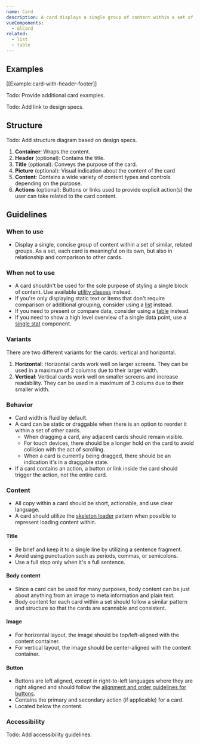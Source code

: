 ```yaml
---
name: Card
description: A card displays a single group of content within a set of similar groups.
vueComponents:
  - GlCard
related:
  - list
  - table
---
```


## Examples

[[Example:card-with-header-footer]]

Todo: Provide additional card examples.

Todo: Add link to design specs.

## Structure

Todo: Add structure diagram based on design specs.

1. **Container**: Wraps the content.
1. **Header** (optional): Contains the title.
1. **Title** (optional): Conveys the purpose of the card.
1. **Picture** (optional): Visual indication about the content of the card
1. **Content**: Contains a wide variety of content types and controls depending on the purpose.
1. **Actions** (optional): Buttons or links used to provide explicit action(s) the user can take related to the card content.

## Guidelines

### When to use

- Display a single, concise group of content within a set of similar, related groups. As a set, each card is meaningful on its own, but also in relationship and comparison to other cards.

### When not to use

- A card shouldn't be used for the sole purpose of styling a single block of content. Use available [utility classes](https://unpkg.com/browse/@gitlab/ui/src/scss/utilities.scss) instead.
- If you're only displaying static text or items that don't require comparison or additional grouping, consider using a [list](/components/list) instead.
- If you need to present or compare data, consider using a [table](/components/table) instead.
- If you need to show a high level overview of a single data point, use a [single stat](/data-visualization/single-stat) component.

### Variants

There are two different variants for the cards: vertical and horizontal.

1. **Horizontal**: Horizontal cards work well on larger screens. They can be used in a maximum of 2 columns due to their larger width.
1. **Vertical**: Vertical cards work well on smaller screens and increase readability. They can be used in a maximum of 3 colums due to their smaller width.

### Behavior

- Card width is fluid by default.
- A card can be static or draggable when there is an option to reorder it within a set of other cards.
  - When dragging a card, any adjacent cards should remain visible.
  - For touch devices, there should be a longer hold on the card to avoid collision with the act of scrolling. 
  - When a card is currently being dragged, there should be an indication it's in a draggable state.
- If a card contains an action, a button or link inside the card should trigger the action, not the entire card.

### Content

- All copy within a card should be short, actionable, and use clear language.
- A card should utilize the [skeleton loader](/components/skeleton-loader/) pattern when possible to represent loading content within.

#### Title

- Be brief and keep it to a single line by utilizing a sentence fragment.
- Avoid using punctuation such as periods, commas, or semicolons.
- Use a full stop only when it's a full sentence.

#### Body content

- Since a card can be used for many purposes, body content can be just about anything from an image to meta information and plain text.
- Body content for each card within a set should follow a similar pattern and structure so that the cards are scannable and consistent.

#### Image

- For horizontal layout, the image should be top/left-aligned with the content container. 
- For vertical layout, the image should be center-aligned with the content container.

#### Button

- Buttons are left aligned, except in right-to-left languages where they are right aligned and should follow the [alignment and order guidelines for buttons](https://design.gitlab.com/components/button#alignment).
- Contains the primary and secondary action (if applicable) for a card.
- Located below the content. 

### Accessibility

Todo: Add accessibility guidelines.

